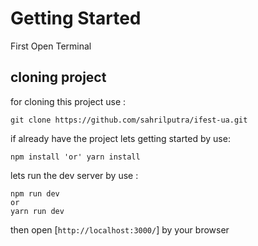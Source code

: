 # Getting Started
First Open Terminal

## cloning project
for cloning this project use :
````
git clone https://github.com/sahrilputra/ifest-ua.git
````
if already have the project lets getting started by use: 
````
npm install 'or' yarn install
````
lets run the dev server by use : 
````
npm run dev
or
yarn run dev
````
then open [`http://localhost:3000/`] by your browser
